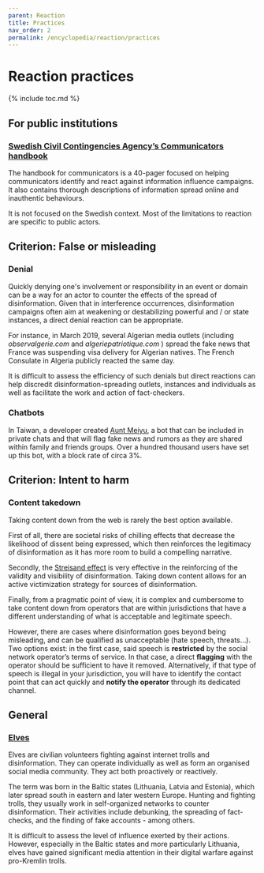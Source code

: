 ```yaml
---
parent: Reaction
title: Practices
nav_order: 2
permalink: /encyclopedia/reaction/practices
---
```


# Reaction practices

{% include toc.md %}

## For public institutions

### [Swedish Civil Contingencies Agency’s Communicators handbook](https://www.msb.se/RibData/Filer/pdf/28698.pdf)

The handbook for communicators is a 40-pager focused on helping communicators identify and react against information influence campaigns. It also contains thorough descriptions of information spread online and inauthentic behaviours.

It is not focused on the Swedish context. Most of the limitations to reaction are specific to public actors.


## Criterion: False or misleading

### Denial

Quickly denying one's involvement or responsibility in an event or domain can be a way for an actor to counter the effects of the spread of disinformation. Given that in interference occurrences, disinformation campaigns often aim at weakening or destabilizing powerful and / or state instances, a direct denial reaction can be appropriate.

For instance, in March 2019, several Algerian media outlets (including _observalgerie.com_ and _algeriepatriotique.com_ ) spread the fake news that France was suspending visa delivery for Algerian natives. The French Consulate in Algeria publicly reacted the same day.

It is difficult to assess the efficiency of such denials but direct reactions can help discredit disinformation-spreading outlets, instances and individuals as well as facilitate the work and action of fact-checkers.

### Chatbots

In Taiwan, a developer created [Aunt Meiyu](https://g0v.news/auntmeiyu-70294724df57), a bot that can be included in private chats and that will flag fake news and rumors as they are shared within family and friends groups. Over a hundred thousand users have set up this bot, with a block rate of circa 3%.


## Criterion: Intent to harm

### Content takedown

Taking content down from the web is rarely the best option available.

First of all, there are societal risks of chilling effects that decrease the likelihood of dissent being expressed, which then reinforces the legitimacy of disinformation as it has more room to build a compelling narrative.

Secondly, the [Streisand effect](https://en.wikipedia.org/wiki/Streisand_effect) is very effective in the reinforcing of the validity and visibility of disinformation. Taking down content allows for an active victimization strategy for sources of disinformation.

Finally, from a pragmatic point of view, it is complex and cumbersome to take content down from operators that are within jurisdictions that have a different understanding of what is acceptable and legitimate speech.

However, there are cases where disinformation goes beyond being misleading, and can be qualified as unacceptable (hate speech, threats…). Two options exist: in the first case, said speech is **restricted** by the social network operator’s terms of service. In that case, a direct **flagging** with the operator should be sufficient to have it removed. Alternatively, if that type of speech is illegal in your jurisdiction, you will have to identify the contact point that can act quickly and **notify the operator** through its dedicated channel.

## General

### [Elves](https://debunk.eu/about-elves/)

Elves are civilian volunteers fighting against internet trolls and disinformation. They can operate individually as well as form an organised social media community. They act both proactively or reactively.

The term was born in the Baltic states (Lithuania, Latvia and Estonia), which later spread south in eastern and later western Europe. Hunting and fighting trolls, they usually work in self-organized networks to counter disinformation. Their activities include debunking, the spreading of fact-checks, and the finding of fake accounts - among others.

It is difficult to assess the level of influence exerted by their actions. However, especially in the Baltic states and more particularly Lithuania, elves have gained significant media attention in their digital warfare against pro-Kremlin trolls.
